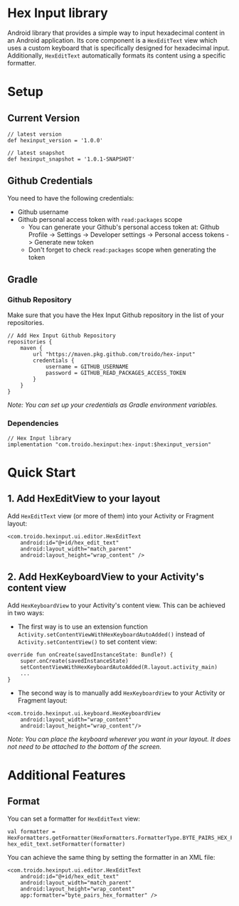 # Hex Input library
Android library that provides a simple way to input hexadecimal content in an Android application. Its core component is a `HexEditText` view which uses a custom keyboard that is specifically designed for hexadecimal input. Additionally, `HexEditText` automatically formats its content using a specific formatter.

# Setup

## Current Version
```
// latest version
def hexinput_version = '1.0.0'

// latest snapshot
def hexinput_snapshot = '1.0.1-SNAPSHOT'
```

## Github Credentials
You need to have the following credentials:
* Github username
* Github personal access token with `read:packages` scope
    * You can generate your Github's personal access token at: Github Profile -> Settings -> Developer settings -> Personal access tokens -> Generate new token
    * Don't forget to check `read:packages` scope when generating the token

## Gradle

### Github Repository
Make sure that you have the Hex Input Github repository in the list of your repositories.
```
// Add Hex Input Github Repository
repositories {
    maven {
        url "https://maven.pkg.github.com/troido/hex-input"
        credentials {
            username = GITHUB_USERNAME
            password = GITHUB_READ_PACKAGES_ACCESS_TOKEN
        }
    }
}
```
*Note: You can set up your credentials as Gradle environment variables.*

### Dependencies
```
// Hex Input library
implementation "com.troido.hexinput:hex-input:$hexinput_version"
```

# Quick Start

## 1. Add HexEditView to your layout
Add `HexEditText` view (or more of them) into your Activity or Fragment layout:
```
<com.troido.hexinput.ui.editor.HexEditText
    android:id="@+id/hex_edit_text"
    android:layout_width="match_parent"
    android:layout_height="wrap_content" />
```

## 2. Add HexKeyboardView to your Activity's content view
Add `HexKeyboardView` to your Activity's content view. This can be achieved in two ways: 

* The first way is to use an extension function `Activity.setContentViewWithHexKeyboardAutoAdded()` instead of `Activity.setContentView()` to set content view:
```
override fun onCreate(savedInstanceState: Bundle?) {
    super.onCreate(savedInstanceState)
    setContentViewWithHexKeyboardAutoAdded(R.layout.activity_main)
    ...
}
```
* The second way is to manually add `HexKeyboardView` to your Activity or Fragment layout:
```
<com.troido.hexinput.ui.keyboard.HexKeyboardView
    android:layout_width="wrap_content"
    android:layout_height="wrap_content"/>
```
*Note: You can place the keyboard wherever you want in your layout. It does not need to be attached to the bottom of the screen.*

# Additional Features

## Format
You can set a formatter for `HexEditText` view:
```
val formatter = HexFormatters.getFormatter(HexFormatters.FormatterType.BYTE_PAIRS_HEX_FORMATTER)
hex_edit_text.setFormatter(formatter)
```
You can achieve the same thing by setting the formatter in an XML file:
```
<com.troido.hexinput.ui.editor.HexEditText
    android:id="@+id/hex_edit_text"
    android:layout_width="match_parent"
    android:layout_height="wrap_content" 
    app:formatter="byte_pairs_hex_formatter" />
```
